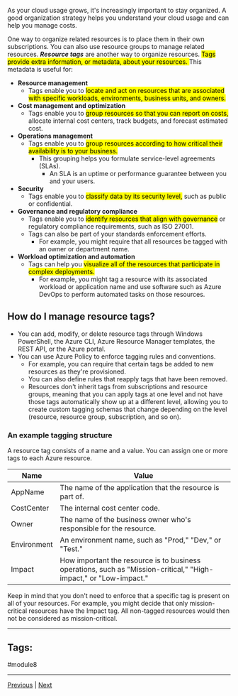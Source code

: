 As your cloud usage grows, it's increasingly important to stay organized. A good organization strategy helps you understand your cloud usage and can help you manage costs.

One way to organize related resources is to place them in their own subscriptions. You can also use resource groups to manage related resources. ***Resource tags*** are another way to organize resources. <mark>Tags provide extra information, or metadata, about your resources. </mark>This metadata is useful for:

- **Resource management** 
	- Tags enable you to <mark>locate and act on resources that are associated with specific workloads, environments, business units, and owners.</mark>
- **Cost management and optimization** 
	- Tags enable you to <mark>group resources so that you can report on costs, </mark>allocate internal cost centers, track budgets, and forecast estimated cost.
- **Operations management** 
	- Tags enable you to <mark>group resources according to how critical their availability is to your business. </mark>
		- This grouping helps you formulate service-level agreements (SLAs). 
			- An SLA is an uptime or performance guarantee between you and your users.
- **Security** 
	- Tags enable you to <mark>classify data by its security level,</mark> such as public or confidential.
- **Governance and regulatory compliance** 
	- Tags enable you to <mark>identify resources that align with governance</mark> or regulatory compliance requirements, such as ISO 27001. 
	- Tags can also be part of your standards enforcement efforts. 
		- For example, you might require that all resources be tagged with an owner or department name.
- **Workload optimization and automation** 
	- Tags can help you <mark>visualize all of the resources that participate in complex deployments.</mark>
		- For example, you might tag a resource with its associated workload or application name and use software such as Azure DevOps to perform automated tasks on those resources.

## How do I manage resource tags?

- You can add, modify, or delete resource tags through Windows PowerShell, the Azure CLI, Azure Resource Manager templates, the REST API, or the Azure portal.
- You can use Azure Policy to enforce tagging rules and conventions. 
	- For example, you can require that certain tags be added to new resources as they're provisioned. 
	- You can also define rules that reapply tags that have been removed. 
	- Resources don't inherit tags from subscriptions and resource groups, meaning that you can apply tags at one level and not have those tags automatically show up at a different level, allowing you to create custom tagging schemas that change depending on the level (resource, resource group, subscription, and so on).

### An example tagging structure

A resource tag consists of a name and a value. You can assign one or more tags to each Azure resource.

|**Name**|**Value**|
|---|---|
|AppName|The name of the application that the resource is part of.|
|CostCenter|The internal cost center code.|
|Owner|The name of the business owner who's responsible for the resource.|
|Environment|An environment name, such as "Prod," "Dev," or "Test."|
|Impact|How important the resource is to business operations, such as "Mission-critical," "High-impact," or "Low-impact."|

Keep in mind that you don't need to enforce that a specific tag is present on all of your resources. For example, you might decide that only mission-critical resources have the Impact tag. All non-tagged resources would then not be considered as mission-critical.


---
## Tags:
#module8 

---
[Previous](Describe-the-Microsoft-Cost-Management-Tool.md) | [Next](Knowledge-Check-Describe-Cost-Management-in-Azure.md)

